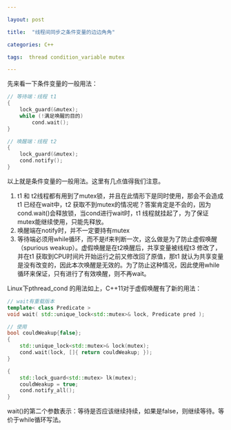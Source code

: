 ```yaml
---

layout: post

title:  "线程间同步之条件变量的边边角角"

categories: C++

tags:  thread condition_variable mutex

---
```

先来看一下条件变量的一般用法：

```c++
// 等待端：线程 t1
{
    lock_guard(&mutex);
    while (!满足唤醒的目的)
        cond.wait();
}

// 唤醒端：线程 t2
{
    lock_guard(&mutex);
    cond.notify();
}
```

以上就是条件变量的一般用法。这里有几点值得我们注意。

1. t1 和 t2线程都有用到了mutex锁，并且在此情形下是同时使用，那会不会造成t1 已经在wait中，t2 获取不到mutex的情况呢？答案肯定是不会的，因为cond.wait()会释放锁，当cond进行wait时，t1 线程就挂起了，为了保证mutex能继续使用，只能先释放。
2. 唤醒端在notify时，并不一定要持有mutex
3. 等待端必须用while循环，而不是if来判断一次，这么做是为了防止虚假唤醒（spurious weakup）。虚假唤醒是在t2唤醒后，共享变量被线程t3 修改了，并在t1 获取到CPU时间片开始运行之前又修改回了原值，那t1 就认为共享变量是没有改变的，因此本次唤醒是无效的。为了防止这种情况，因此使用while循环来保证，只有进行了有效唤醒，则不再wait。

Linux下pthread_cond 的用法如上，C++11对于虚假唤醒有了新的用法：

```c++
// wait有重载版本
template< class Predicate >
void wait( std::unique_lock<std::mutex>& lock, Predicate pred );

// 使用
bool couldWeakup{false};
{
    std::unique_lock<std::mutex>& lock(mutex);
    cond.wait(lock, []{ return couldWeakup; });
}

{
    std::lock_guard<std::mutex> lk(mutex);
    couldWeakup = true;
    cond.notify_all();
}
```

wait()的第二个参数表示：等待是否应该继续持续，如果是false，则继续等待。等价于while循环写法。

